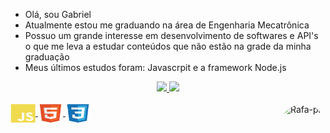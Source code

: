 - Olá, sou Gabriel
- Atualmente estou me graduando na área de Engenharia Mecatrônica
- Possuo um grande interesse em desenvolvimento de softwares e API's o que me leva a estudar conteúdos que não estão na grade da minha graduação 
- Meus últimos estudos foram: Javascrpit e a framework Node.js

<div align="center">
  <a href="https://github.com/GabrielNRE3">
  <img height="180em" src="https://github-readme-stats.vercel.app/api?username=GabrielNRE3&show_icons=false&theme=dracula&include_all_commits=true&count_private=true"/>
  <img height="180em" src="https://github-readme-stats.vercel.app/api/top-langs/?username=GabrielNRE3&layout=compact&langs_count=7&theme=dracula"/>
</div>

<div style="display: inline_block"><br>
  <img align="center" alt="NRE3-Js" height="30" width="40" src="https://raw.githubusercontent.com/devicons/devicon/master/icons/javascript/javascript-plain.svg">
  <img align="center" alt="NRE3-HTML" height="30" width="40" src="https://raw.githubusercontent.com/devicons/devicon/master/icons/html5/html5-original.svg">
  <img align="center" alt="NRE3-CSS" height="30" width="40" src="https://raw.githubusercontent.com/devicons/devicon/master/icons/css3/css3-original.svg">
  <link rel="stylesheet" href="https://cdn.jsdelivr.net/gh/devicons/devicon@v2.14.0/devicon.min.css">
  <img align="right" alt="Rafa-pic" height="150" style="border-radius:50px;" 
</div>
